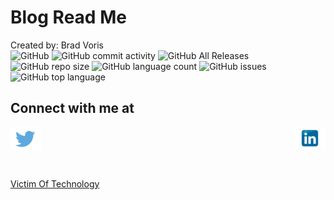 # Blog Read Me

Created by: Brad Voris<BR />
<img alt="GitHub" src="https://img.shields.io/github/license/bvoris/bvoris.github.io">
<img alt="GitHub commit activity" src="https://img.shields.io/github/commit-activity/m/bvoris/bvoris.github.io">
<img alt="GitHub All Releases" src="https://img.shields.io/github/downloads/bvoris/bvoris.github.io/total">
<img alt="GitHub repo size" src="https://img.shields.io/github/repo-size/bvoris/bvoris.github.io">
<img alt="GitHub language count" src="https://img.shields.io/github/languages/count/bvoris/bvoris.github.io">
<img alt="GitHub issues" src="https://img.shields.io/github/issues/bvoris/bvoris.github.io">
<img alt="GitHub top language" src="https://img.shields.io/github/languages/top/bvoris/bvoris.github.io">

## Connect with me at

<a href="https://twitter.com/HMInfoSecViking?ref_src=twsrc%5Etfw"><IMG SRC="https://github.com/bvoris/bvoris/blob/master/twitter.jpg" WIDTH=10% HEIGHT=10% ALIGN=LEFT></a>

<a href="https://www.linkedin.com/in/brad-voris" target="_blank"><IMG SRC="https://github.com/bvoris/bvoris/blob/master/linkedin.png" WIDTH=10% HEIGHT=4% ALIGN=RIGHT></a>

<BR /><BR />
<BR /><BR />

<A HREF="https://www.victimoftechnology.com">Victim Of Technology<A />
<BR /><BR />
